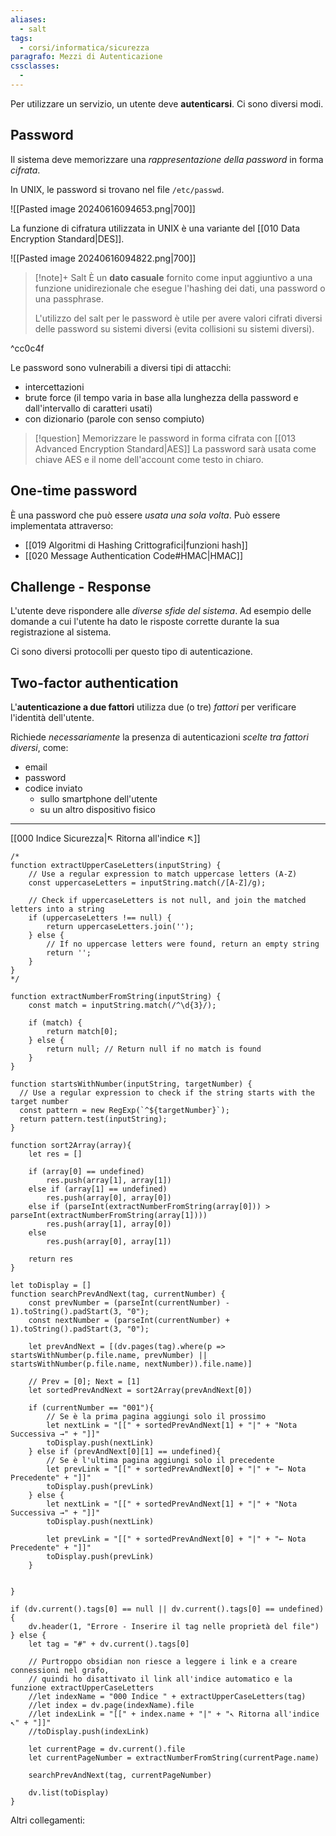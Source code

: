 ```yaml
---
aliases:
  - salt
tags:
  - corsi/informatica/sicurezza
paragrafo: Mezzi di Autenticazione
cssclasses:
  - 
---
```

Per utilizzare un servizio, un utente deve **autenticarsi**. Ci sono diversi modi.


## Password
Il sistema deve memorizzare una *rappresentazione della password* in forma *cifrata*. 

In UNIX, le password si trovano nel file `/etc/passwd`.

![[Pasted image 20240616094653.png|700]]

La funzione di cifratura utilizzata in UNIX è una variante del [[010 Data Encryption Standard|DES]].

![[Pasted image 20240616094822.png|700]]

> [!note]+ Salt
> È un **dato casuale** fornito come input aggiuntivo a una funzione unidirezionale che esegue l'hashing dei dati, una password o una passphrase. 
> 
> L'utilizzo del salt per le password è utile per avere valori cifrati diversi delle password su sistemi diversi (evita collisioni su sistemi diversi).

^cc0c4f


Le password sono vulnerabili a diversi tipi di attacchi:
- intercettazioni
- brute force (il tempo varia in base alla lunghezza della password e dall'intervallo di caratteri usati)
- con dizionario (parole con senso compiuto)

> [!question] Memorizzare le password in forma cifrata con [[013 Advanced Encryption Standard|AES]]
> La password sarà usata come chiave AES e il nome dell'account come testo in chiaro.


## One-time password
È una password che può essere *usata una sola volta*. Può essere implementata attraverso:
- [[019 Algoritmi di Hashing Crittografici|funzioni hash]]
- [[020 Message Authentication Code#HMAC|HMAC]]

## Challenge - Response
L'utente deve rispondere alle *diverse sfide del sistema*. Ad esempio delle domande a cui l'utente ha dato le risposte corrette durante la sua registrazione al sistema.

Ci sono diversi protocolli per questo tipo di autenticazione.

## Two-factor authentication
L'**autenticazione a due fattori** utilizza due (o tre) *fattori* per verificare l'identità dell'utente. 

Richiede *necessariamente* la presenza di autenticazioni *scelte tra fattori diversi*, come:
- email
- password
- codice inviato 
	- sullo smartphone dell'utente
	- su un altro dispositivo fisico

___
[[000 Indice Sicurezza|↖ Ritorna all'indice ↖]]

```dataviewjs
/*
function extractUpperCaseLetters(inputString) {
	// Use a regular expression to match uppercase letters (A-Z)
	const uppercaseLetters = inputString.match(/[A-Z]/g);
	
	// Check if uppercaseLetters is not null, and join the matched letters into a string
	if (uppercaseLetters !== null) {
		return uppercaseLetters.join('');
	} else {
	    // If no uppercase letters were found, return an empty string
	    return '';
	}
}
*/

function extractNumberFromString(inputString) {
	const match = inputString.match(/^\d{3}/);
	
	if (match) {
		return match[0];
	} else {
		return null; // Return null if no match is found
	}
}

function startsWithNumber(inputString, targetNumber) {
  // Use a regular expression to check if the string starts with the target number
  const pattern = new RegExp(`^${targetNumber}`);
  return pattern.test(inputString);
}

function sort2Array(array){
	let res = []
	
	if (array[0] == undefined)
		res.push(array[1], array[1])
	else if (array[1] == undefined)
		res.push(array[0], array[0])
	else if (parseInt(extractNumberFromString(array[0])) > parseInt(extractNumberFromString(array[1])))
		res.push(array[1], array[0])
	else
		res.push(array[0], array[1])
	
	return res
}

let toDisplay = []
function searchPrevAndNext(tag, currentNumber) {
	const prevNumber = (parseInt(currentNumber) - 1).toString().padStart(3, "0");
	const nextNumber = (parseInt(currentNumber) + 1).toString().padStart(3, "0");
	
	let prevAndNext = [(dv.pages(tag).where(p => startsWithNumber(p.file.name, prevNumber) || startsWithNumber(p.file.name, nextNumber)).file.name)]
	
	// Prev = [0]; Next = [1]
	let sortedPrevAndNext = sort2Array(prevAndNext[0])
	
	if (currentNumber == "001"){ 
		// Se è la prima pagina aggiungi solo il prossimo
		let nextLink = "[[" + sortedPrevAndNext[1] + "|" + "Nota Successiva →" + "]]"
		toDisplay.push(nextLink)
	} else if (prevAndNext[0][1] == undefined){
		// Se è l'ultima pagina aggiungi solo il precedente
		let prevLink = "[[" + sortedPrevAndNext[0] + "|" + "← Nota Precedente" + "]]"
		toDisplay.push(prevLink)
	} else {
		let nextLink = "[[" + sortedPrevAndNext[1] + "|" + "Nota Successiva →" + "]]"
		toDisplay.push(nextLink)
		
		let prevLink = "[[" + sortedPrevAndNext[0] + "|" + "← Nota Precedente" + "]]"
		toDisplay.push(prevLink)
	}
	
	
}

if (dv.current().tags[0] == null || dv.current().tags[0] == undefined){
	dv.header(1, "Errore - Inserire il tag nelle proprietà del file")
} else {
	let tag = "#" + dv.current().tags[0]

	// Purtroppo obsidian non riesce a leggere i link e a creare connessioni nel grafo,
	// quindi ho disattivato il link all'indice automatico e la funzione extractUpperCaseLetters
	//let indexName = "000 Indice " + extractUpperCaseLetters(tag)
	//let index = dv.page(indexName).file
	//let indexLink = "[[" + index.name + "|" + "↖ Ritorna all'indice ↖" + "]]"
	//toDisplay.push(indexLink)
	
	let currentPage = dv.current().file
	let currentPageNumber = extractNumberFromString(currentPage.name)
	
	searchPrevAndNext(tag, currentPageNumber)
	
	dv.list(toDisplay)
}
```

Altri collegamenti: 